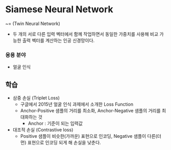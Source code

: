 # Siamese Neural Network

~= (Twin Neural Network)

- 두 개의 서로 다른 입력 벡터에서 함께 작업하면서 동일한 가중치를 사용해 비교 가능한 출력 벡터를 계산하는 인공 신경망이다.

### 응용 분야

- 얼굴 인식

## 학습

- 삼중 손실 (Triplet Loss)
    - 구글에서 2015년 얼굴 인식 과제에서 소개한 Loss Function
    - Anchor-Positive 샘플의 거리를 최소화, Anchor-Negative 샘플의 거리를 최대화하는 것
      - Anchor : 기준이 되는 입력값
- 대조적 손실 (Contrastive loss)
    - Positive 샘플이 비슷한(가까운) 표현으로 인코딩, Negative 샘플이 다른(더 먼) 표현으로 인코딩 되게 해 손실을 낮춘다.
